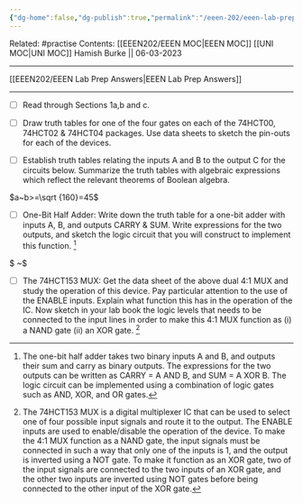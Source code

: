 ```yaml
---
{"dg-home":false,"dg-publish":true,"permalink":"/eeen-202/eeen-lab-prep-tasks/","dgPassFrontmatter":true}
---
```



Related: #practise 
Contents: [[EEEN202/EEEN MOC\|EEEN MOC]]
[[UNI MOC\|UNI MOC]]
Hamish Burke || 06-03-2023
***
[[EEEN202/EEEN Lab Prep Answers\|EEEN Lab Prep Answers]]
***
- [ ] Read through Sections 1a,b and c. 

- [ ] Draw truth tables for one of the four gates on each of the 74HCT00, 74HCT02 & 74HCT04 packages. Use data sheets to sketch the pin-outs for each of the devices. 

- [ ] Establish truth tables relating the inputs A and B to the output C for the circuits below. Summarize the truth tables with algebraic expressions which reflect the relevant theorems of Boolean algebra. 

$a~b>=\sqrt {160}=45$
 
- [ ] One-Bit Half Adder: Write down the truth table for a one-bit adder with inputs A, B, and outputs CARRY & SUM. Write expressions for the two outputs, and sketch the logic circuit that you will construct to implement this function. [^1]

$ ~$

- [ ] The 74HCT153 MUX: Get the data sheet of the above dual 4:1 MUX and study the operation of this device. Pay particular attention to the use of the ENABLE inputs. Explain what function this has in the operation of the IC. Now sketch in your lab book the logic levels that needs to be connected to the input lines in order to make this 4:1 MUX function as (i) a NAND gate (ii) an XOR gate. [^2] 

[^1]: The one-bit half adder takes two binary inputs A and B, and outputs their sum and carry as binary outputs. The expressions for the two outputs can be written as CARRY = A AND B, and SUM = A XOR B. The logic circuit can be implemented using a combination of logic gates such as AND, XOR, and OR gates.

[^2]: The 74HCT153 MUX is a digital multiplexer IC that can be used to select one of four possible input signals and route it to the output. The ENABLE inputs are used to enable/disable the operation of the device. To make the 4:1 MUX function as a NAND gate, the input signals must be connected in such a way that only one of the inputs is 1, and the output is inverted using a NOT gate. To make it function as an XOR gate, two of the input signals are connected to the two inputs of an XOR gate, and the other two inputs are inverted using NOT gates before being connected to the other input of the XOR gate.
